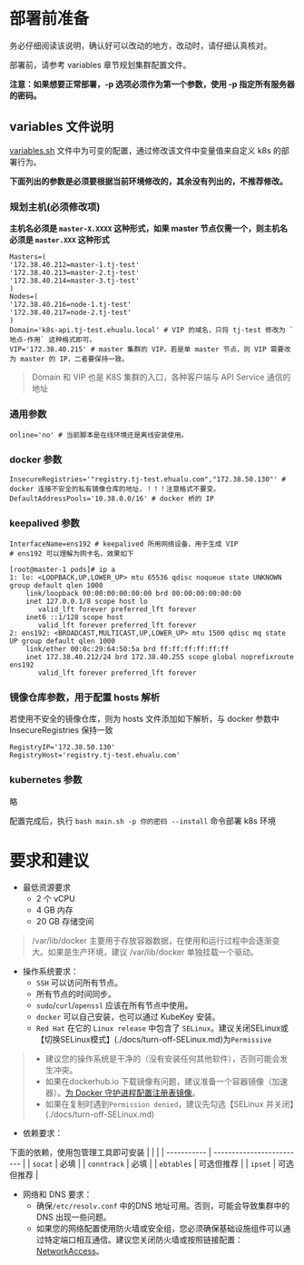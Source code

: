 # 部署前准备
务必仔细阅读该说明，确认好可以改动的地方，改动时，请仔细认真核对。

部署前，请参考 variables 章节规划集群配置文件。

**注意：如果想要正常部署，-p 选项必须作为第一个参数，使用 -p 指定所有服务器的密码。**

## variables 文件说明
[variables.sh](./variables/variables.sh) 文件中为可变的配置，通过修改该文件中变量值来自定义 k8s 的部署行为。

**下面列出的参数是必须要根据当前环境修改的，其余没有列出的，不推荐修改。**

### 规划主机(必须修改项)
**主机名必须是 `master-X.XXXX` 这种形式，如果 master 节点仅需一个，则主机名必须是 `master.XXX` 这种形式**
```shell
Masters=(
'172.38.40.212=master-1.tj-test'
'172.38.40.213=master-2.tj-test'
'172.38.40.214=master-3.tj-test'
)
Nodes=(
'172.38.40.216=node-1.tj-test'
'172.38.40.217=node-2.tj-test'
)
Domain='k8s-api.tj-test.ehualu.local' # VIP 的域名，只将 tj-test 修改为 `地点-作用` 这种格式即可。
VIP='172.38.40.215' # master 集群的 VIP。若是单 master 节点，则 VIP 需要改为 master 的 IP，二者要保持一致。
```
>Domain 和 VIP 也是 K8S 集群的入口，各种客户端与 API Service 通信的地址

### 通用参数
```shell
online='no' # 当前脚本是在线环境还是离线安装使用。
```

### docker 参数
```shell
InsecureRegistries='"registry.tj-test.ehualu.com","172.38.50.130"' # docker 连接不安全的私有镜像仓库的地址，！！！注意格式不要变。
DefaultAddressPools='10.38.0.0/16' # docker 桥的 IP
```

### keepalived 参数
```shell
InterfaceName=ens192 # keepalived 所用网络设备，用于生成 VIP
# ens192 可以理解为网卡名，效果如下
```
```shell
[root@master-1 pods]# ip a
1: lo: <LOOPBACK,UP,LOWER_UP> mtu 65536 qdisc noqueue state UNKNOWN group default qlen 1000
    link/loopback 00:00:00:00:00:00 brd 00:00:00:00:00:00
    inet 127.0.0.1/8 scope host lo
       valid_lft forever preferred_lft forever
    inet6 ::1/128 scope host
       valid_lft forever preferred_lft forever
2: ens192: <BROADCAST,MULTICAST,UP,LOWER_UP> mtu 1500 qdisc mq state UP group default qlen 1000
    link/ether 00:0c:29:64:50:5a brd ff:ff:ff:ff:ff:ff
    inet 172.38.40.212/24 brd 172.38.40.255 scope global noprefixroute ens192
       valid_lft forever preferred_lft forever
```

### 镜像仓库参数，用于配置 hosts 解析
若使用不安全的镜像仓库，则为 hosts 文件添加如下解析，与 docker 参数中 InsecureRegistries 保持一致
```shell
RegistryIP='172.38.50.130'
RegistryHost='registry.tj-test.ehualu.com'
```

### kubernetes 参数
略

配置完成后，执行 `bash main.sh -p 你的密码 --install` 命令部署 k8s 环境

# 要求和建议
* 最低资源要求
  * 2 个 vCPU
  * 4 GB 内存
  * 20 GB 存储空间

> /var/lib/docker 主要用于存放容器数据，在使用和运行过程中会逐渐变大。如果是生产环境，建议 /var/lib/docker 单独挂载一个驱动。

* 操作系统要求：
  * `SSH` 可以访问所有节点。
  * 所有节点的时间同步。
  * `sudo`/`curl`/`openssl` 应该在所有节点中使用。
  * `docker` 可以自己安装，也可以通过 KubeKey 安装。
  * `Red Hat` 在它的 `Linux release` 中包含了 `SELinux`。建议关闭SELinux或【切换SELinux模式】(./docs/turn-off-SELinux.md)为`Permissive`
> * 建议您的操作系统是干净的（没有安装任何其他软件），否则可能会发生冲突。  
> * 如果在dockerhub.io 下载镜像有问题，建议准备一个容器镜像（加速器）。[为 Docker 守护进程配置注册表镜像](https://docs.docker.com/registry/recipes/mirror/#configure-the-docker-daemon)。
> * 如果在复制时遇到`Permission denied`，建议先勾选【SELinux 并关闭】(./docs/turn-off-SELinux.md) 

* 依赖要求：

下面的依赖，使用包管理工具即可安装
| | |
| ----------- | ------------------------- |
| `socat` | 必填 |
| `conntrack` | 必填 |
| `ebtables` | 可选但推荐 |
| `ipset` | 可选但推荐 |

* 网络和 DNS 要求：
  * 确保`/etc/resolv.conf` 中的DNS 地址可用。否则，可能会导致集群中的 DNS 出现一些问题。
  * 如果您的网络配置使用防火墙或安全组，您必须确保基础设施组件可以通过特定端口相互通信。建议您关闭防火墙或按照链接配置：[NetworkAccess](docs/network-access.md)。
